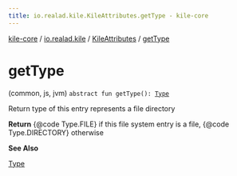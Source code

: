 ```yaml
---
title: io.realad.kile.KileAttributes.getType - kile-core
---
```


[kile-core](../../index.html) / [io.realad.kile](../index.html) / [KileAttributes](index.html) / [getType](./get-type.html)

# getType

(common, js, jvm) `abstract fun getType(): `[`Type`](-type/index.html)

Return type of this entry represents a file directory

**Return**
{@code Type.FILE} if this file system entry is a file,
{@code Type.DIRECTORY} otherwise

**See Also**

[Type](-type/index.html#io.realad.kile.KileAttributes.Type)

